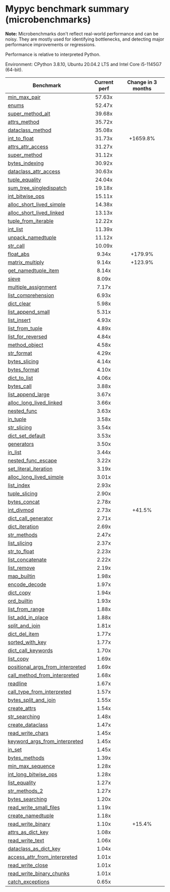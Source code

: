 # Mypyc benchmark summary (microbenchmarks)

**Note:** Microbenchmarks don't reflect real-world performance and can be noisy.
           They are mostly used for identifying bottlenecks, and detecting major performance
           improvements or regressions.

Performance is relative to interpreted Python.

Environment: CPython 3.8.10, Ubuntu 20.04.2 LTS and Intel Core i5-1145G7 (64-bit).

| Benchmark | Current perf | Change in 3 months |
| --- | :---: | :---: |
| [min_max_pair](benchmarks/min_max_pair.md) | 57.63x |  |
| [enums](benchmarks/enums.md) | 52.47x |  |
| [super_method_alt](benchmarks/super_method_alt.md) | 39.68x |  |
| [attrs_method](benchmarks/attrs_method.md) | 35.72x |  |
| [dataclass_method](benchmarks/dataclass_method.md) | 35.08x |  |
| [int_to_float](benchmarks/int_to_float.md) | 31.73x | +1659.8% |
| [attrs_attr_access](benchmarks/attrs_attr_access.md) | 31.27x |  |
| [super_method](benchmarks/super_method.md) | 31.12x |  |
| [bytes_indexing](benchmarks/bytes_indexing.md) | 30.92x |  |
| [dataclass_attr_access](benchmarks/dataclass_attr_access.md) | 30.63x |  |
| [tuple_equality](benchmarks/tuple_equality.md) | 24.04x |  |
| [sum_tree_singledispatch](benchmarks/sum_tree_singledispatch.md) | 19.18x |  |
| [int_bitwise_ops](benchmarks/int_bitwise_ops.md) | 15.11x |  |
| [alloc_short_lived_simple](benchmarks/alloc_short_lived_simple.md) | 14.38x |  |
| [alloc_short_lived_linked](benchmarks/alloc_short_lived_linked.md) | 13.13x |  |
| [tuple_from_iterable](benchmarks/tuple_from_iterable.md) | 12.22x |  |
| [int_list](benchmarks/int_list.md) | 11.39x |  |
| [unpack_namedtuple](benchmarks/unpack_namedtuple.md) | 11.12x |  |
| [str_call](benchmarks/str_call.md) | 10.09x |  |
| [float_abs](benchmarks/float_abs.md) | 9.34x | +179.9% |
| [matrix_multiply](benchmarks/matrix_multiply.md) | 9.14x | +123.9% |
| [get_namedtuple_item](benchmarks/get_namedtuple_item.md) | 8.14x |  |
| [sieve](benchmarks/sieve.md) | 8.09x |  |
| [multiple_assignment](benchmarks/multiple_assignment.md) | 7.17x |  |
| [list_comprehension](benchmarks/list_comprehension.md) | 6.93x |  |
| [dict_clear](benchmarks/dict_clear.md) | 5.98x |  |
| [list_append_small](benchmarks/list_append_small.md) | 5.31x |  |
| [list_insert](benchmarks/list_insert.md) | 4.93x |  |
| [list_from_tuple](benchmarks/list_from_tuple.md) | 4.89x |  |
| [list_for_reversed](benchmarks/list_for_reversed.md) | 4.84x |  |
| [method_object](benchmarks/method_object.md) | 4.58x |  |
| [str_format](benchmarks/str_format.md) | 4.29x |  |
| [bytes_slicing](benchmarks/bytes_slicing.md) | 4.14x |  |
| [bytes_format](benchmarks/bytes_format.md) | 4.10x |  |
| [dict_to_list](benchmarks/dict_to_list.md) | 4.06x |  |
| [bytes_call](benchmarks/bytes_call.md) | 3.88x |  |
| [list_append_large](benchmarks/list_append_large.md) | 3.67x |  |
| [alloc_long_lived_linked](benchmarks/alloc_long_lived_linked.md) | 3.66x |  |
| [nested_func](benchmarks/nested_func.md) | 3.63x |  |
| [in_tuple](benchmarks/in_tuple.md) | 3.58x |  |
| [str_slicing](benchmarks/str_slicing.md) | 3.54x |  |
| [dict_set_default](benchmarks/dict_set_default.md) | 3.53x |  |
| [generators](benchmarks/generators.md) | 3.50x |  |
| [in_list](benchmarks/in_list.md) | 3.44x |  |
| [nested_func_escape](benchmarks/nested_func_escape.md) | 3.22x |  |
| [set_literal_iteration](benchmarks/set_literal_iteration.md) | 3.19x |  |
| [alloc_long_lived_simple](benchmarks/alloc_long_lived_simple.md) | 3.01x |  |
| [list_index](benchmarks/list_index.md) | 2.93x |  |
| [tuple_slicing](benchmarks/tuple_slicing.md) | 2.90x |  |
| [bytes_concat](benchmarks/bytes_concat.md) | 2.78x |  |
| [int_divmod](benchmarks/int_divmod.md) | 2.73x | +41.5% |
| [dict_call_generator](benchmarks/dict_call_generator.md) | 2.71x |  |
| [dict_iteration](benchmarks/dict_iteration.md) | 2.69x |  |
| [str_methods](benchmarks/str_methods.md) | 2.47x |  |
| [list_slicing](benchmarks/list_slicing.md) | 2.37x |  |
| [str_to_float](benchmarks/str_to_float.md) | 2.23x |  |
| [list_concatenate](benchmarks/list_concatenate.md) | 2.22x |  |
| [list_remove](benchmarks/list_remove.md) | 2.19x |  |
| [map_builtin](benchmarks/map_builtin.md) | 1.98x |  |
| [encode_decode](benchmarks/encode_decode.md) | 1.97x |  |
| [dict_copy](benchmarks/dict_copy.md) | 1.94x |  |
| [ord_builtin](benchmarks/ord_builtin.md) | 1.93x |  |
| [list_from_range](benchmarks/list_from_range.md) | 1.88x |  |
| [list_add_in_place](benchmarks/list_add_in_place.md) | 1.88x |  |
| [split_and_join](benchmarks/split_and_join.md) | 1.81x |  |
| [dict_del_item](benchmarks/dict_del_item.md) | 1.77x |  |
| [sorted_with_key](benchmarks/sorted_with_key.md) | 1.77x |  |
| [dict_call_keywords](benchmarks/dict_call_keywords.md) | 1.70x |  |
| [list_copy](benchmarks/list_copy.md) | 1.69x |  |
| [positional_args_from_interpreted](benchmarks/positional_args_from_interpreted.md) | 1.69x |  |
| [call_method_from_interpreted](benchmarks/call_method_from_interpreted.md) | 1.68x |  |
| [readline](benchmarks/readline.md) | 1.67x |  |
| [call_type_from_interpreted](benchmarks/call_type_from_interpreted.md) | 1.57x |  |
| [bytes_split_and_join](benchmarks/bytes_split_and_join.md) | 1.55x |  |
| [create_attrs](benchmarks/create_attrs.md) | 1.54x |  |
| [str_searching](benchmarks/str_searching.md) | 1.48x |  |
| [create_dataclass](benchmarks/create_dataclass.md) | 1.47x |  |
| [read_write_chars](benchmarks/read_write_chars.md) | 1.45x |  |
| [keyword_args_from_interpreted](benchmarks/keyword_args_from_interpreted.md) | 1.45x |  |
| [in_set](benchmarks/in_set.md) | 1.45x |  |
| [bytes_methods](benchmarks/bytes_methods.md) | 1.39x |  |
| [min_max_sequence](benchmarks/min_max_sequence.md) | 1.28x |  |
| [int_long_bitwise_ops](benchmarks/int_long_bitwise_ops.md) | 1.28x |  |
| [list_equality](benchmarks/list_equality.md) | 1.27x |  |
| [str_methods_2](benchmarks/str_methods_2.md) | 1.27x |  |
| [bytes_searching](benchmarks/bytes_searching.md) | 1.20x |  |
| [read_write_small_files](benchmarks/read_write_small_files.md) | 1.19x |  |
| [create_namedtuple](benchmarks/create_namedtuple.md) | 1.18x |  |
| [read_write_binary](benchmarks/read_write_binary.md) | 1.10x | +15.4% |
| [attrs_as_dict_key](benchmarks/attrs_as_dict_key.md) | 1.08x |  |
| [read_write_text](benchmarks/read_write_text.md) | 1.06x |  |
| [dataclass_as_dict_key](benchmarks/dataclass_as_dict_key.md) | 1.04x |  |
| [access_attr_from_interpreted](benchmarks/access_attr_from_interpreted.md) | 1.01x |  |
| [read_write_close](benchmarks/read_write_close.md) | 1.01x |  |
| [read_write_binary_chunks](benchmarks/read_write_binary_chunks.md) | 1.01x |  |
| [catch_exceptions](benchmarks/catch_exceptions.md) | 0.65x |  |
